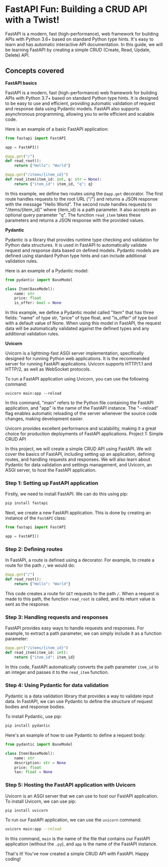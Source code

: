 # FastAPI Fun: Building a CRUD API with a Twist!

FastAPI is a modern, fast (high-performance), web framework for building APIs with Python 3.6+ based on standard Python type hints. It's easy to learn and has automatic interactive API documentation. In this guide, we will be learning FastAPI by creating a simple CRUD (Create, Read, Update, Delete) API.

## Concepts covered

**FastAPI basics**

FastAPI is a modern, fast (high-performance) web framework for building APIs with Python 3.7+ based on standard Python type hints. It is designed to be easy to use and efficient, providing automatic validation of request and response data using Pydantic models. FastAPI also supports asynchronous programming, allowing you to write efficient and scalable code.

Here is an example of a basic FastAPI application:

```python
from fastapi import FastAPI

app = FastAPI()

@app.get("/")
def read_root():
    return {"Hello": "World"}

@app.get("/items/{item_id}")
def read_item(item_id: int, q: str = None):
    return {"item_id": item_id, "q": q}
```

In this example, we define two routes using the `@app.get` decorator. The first route handles requests to the root URL ("/") and returns a JSON response with the message "Hello World". The second route handles requests to "/items/{item_id}" where {item_id} is a path parameter. It also accepts an optional query parameter "q". The function `read_item` takes these parameters and returns a JSON response with the provided values.

**Pydantic**

Pydantic is a library that provides runtime type checking and validation for Python data structures. It is used in FastAPI to automatically validate request and response data based on defined models. Pydantic models are defined using standard Python type hints and can include additional validation rules.

Here is an example of a Pydantic model:

```python
from pydantic import BaseModel

class Item(BaseModel):
    name: str
    price: float
    is_offer: bool = None
```

In this example, we define a Pydantic model called "Item" that has three fields: "name" of type str, "price" of type float, and "is_offer" of type bool with a default value of None. When using this model in FastAPI, the request data will be automatically validated against the defined types and any additional validation rules.

**Uvicorn**

Uvicorn is a lightning-fast ASGI server implementation, specifically designed for running Python web applications. It is the recommended server for running FastAPI applications. Uvicorn supports HTTP/1.1 and HTTP/2, as well as WebSocket protocols.

To run a FastAPI application using Uvicorn, you can use the following command:

```
uvicorn main:app --reload
```

In this command, "main" refers to the Python file containing the FastAPI application, and "app" is the name of the FastAPI instance. The "--reload" flag enables automatic reloading of the server whenever the source code changes, making development easier.

Uvicorn provides excellent performance and scalability, making it a great choice for production deployments of FastAPI applications. Project 1: Simple CRUD API

In this project, we will create a simple CRUD API using FastAPI. We will cover the basics of FastAPI, including setting up an application, defining routes, and handling requests and responses. We will also learn about Pydantic for data validation and settings management, and Uvicorn, an ASGI server, to host the FastAPI application.

### Step 1: Setting up FastAPI application

Firstly, we need to install FastAPI. We can do this using pip:

```bash
pip install fastapi
```

Next, we create a new FastAPI application. This is done by creating an instance of the `FastAPI` class:

```python
from fastapi import FastAPI

app = FastAPI()
```

### Step 2: Defining routes

In FastAPI, a route is defined using a decorator. For example, to create a route for the path `/`, we would do:

```python
@app.get("/")
def read_root():
    return {"Hello": "World"}
```

This code creates a route for `GET` requests to the path `/`. When a request is made to this path, the function `read_root` is called, and its return value is sent as the response.

### Step 3: Handling requests and responses

FastAPI provides easy ways to handle requests and responses. For example, to extract a path parameter, we can simply include it as a function parameter:

```python
@app.get("/items/{item_id}")
def read_item(item_id: int):
    return {"item_id": item_id}
```

In this code, FastAPI automatically converts the path parameter `item_id` to an integer and passes it to the `read_item` function.

### Step 4: Using Pydantic for data validation

Pydantic is a data validation library that provides a way to validate input data. In FastAPI, we can use Pydantic to define the structure of request bodies and response bodies.

To install Pydantic, use pip:

```bash
pip install pydantic
```

Here's an example of how to use Pydantic to define a request body:

```python
from pydantic import BaseModel

class Item(BaseModel):
    name: str
    description: str = None
    price: float
    tax: float = None
```

### Step 5: Hosting the FastAPI application with Uvicorn

Uvicorn is an ASGI server that we can use to host our FastAPI application. To install Uvicorn, we can use pip:

```bash
pip install uvicorn
```

To run our FastAPI application, we can use the `uvicorn` command:

```bash
uvicorn main:app --reload
```

In this command, `main` is the name of the file that contains our FastAPI application (without the `.py`), and `app` is the name of the FastAPI instance.

That's it! You've now created a simple CRUD API with FastAPI. Happy coding!
